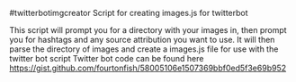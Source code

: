 #twitterbotimgcreator
Script for creating images.js for twitterbot

This script will prompt you for a directory with your images in, then prompt you for hashtags and any source attribution you want to use.
It will then parse the directory of images and create a images.js file for use with the twitter bot script
Twitter bot code can be found here https://gist.github.com/fourtonfish/58005106e1507369bbf0ed5f3e69b952


